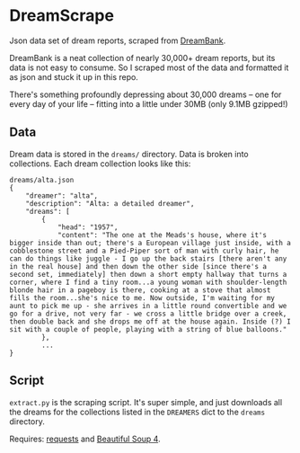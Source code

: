 # DreamScrape

Json data set of dream reports, scraped from [DreamBank](http://dreambank.net).

DreamBank is a neat collection of nearly 30,000+ dream reports, but its data is not easy to consume. So I scraped most of the data and formatted it as json and stuck it up in this repo.

There's something profoundly depressing about 30,000 dreams – one for every day of your life – fitting into a little under 30MB (only 9.1MB gzipped!)

## Data
Dream data is stored in the `dreams/` directory. Data is broken into collections. Each dream collection looks like this:

```
dreams/alta.json
{
    "dreamer": "alta", 
    "description": "Alta: a detailed dreamer", 
    "dreams": [
        {
            "head": "1957", 
            "content": "The one at the Meads's house, where it's bigger inside than out; there's a European village just inside, with a cobblestone street and a Pied-Piper sort of man with curly hair, he can do things like juggle - I go up the back stairs [there aren't any in the real house] and then down the other side [since there's a second set, immediately] then down a short empty hallway that turns a corner, where I find a tiny room...a young woman with shoulder-length blonde hair in a pageboy is there, cooking at a stove that almost fills the room...she's nice to me. Now outside, I'm waiting for my aunt to pick me up - she arrives in a little round convertible and we go for a drive, not very far - we cross a little bridge over a creek, then double back and she drops me off at the house again. Inside (?) I sit with a couple of people, playing with a string of blue balloons."
        },
        ...
}
```

## Script
`extract.py` is the scraping script. It's super simple, and just downloads all the dreams for the collections listed in the `DREAMERS` dict to the `dreams` directory.

Requires: [requests](http://docs.python-requests.org/en/master/#) and [Beautiful Soup 4](https://www.crummy.com/software/BeautifulSoup/).